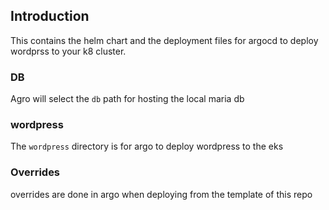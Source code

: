 ## Introduction

This contains the helm chart and the deployment files for argocd to deploy wordprss to your k8 cluster. 


### DB

Agro will select the `db` path for hosting the local maria db 

### wordpress

The `wordpress` directory is for argo to deploy wordpress to the eks 


### Overrides
overrides are done in argo when deploying from the template of this repo

